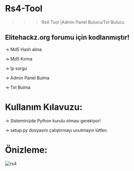 # Rs4-Tool
>>> Rs4 Tool |Admin Panel Bulucu/Txt Bulucu

## Elitehackz.org forumu için kodlanmıştır!

-> Md5 Hash alma

-> Md5 Kırma

-> İp sorgu

-> Admin Panel Bulma

-> Txt Bulma

# Kullanım Kılavuzu:

-> Sisteminizde Python kurulu olması gerekiyor!

-> setup.py dosyasını çalıştırmayı unutmayın lütfen.

# Önizleme:
![rs4](https://user-images.githubusercontent.com/90040826/151874558-61a7df4d-d496-48f0-990d-d4c1bb319617.png)
